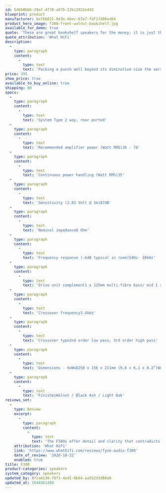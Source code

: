 ```yaml
---
id: 5d660bbb-29af-4f70-a675-22bc2922e442
blueprint: product
manufacturer: befbb021-9e3e-4bec-b7e7-fdf17d06ed64
product_hero_image: f300-front-walnut-bookshelf.jpg
available_for_demo: true
quote: 'These are great bookshelf speakers for the money; it is just that they sound like great entry-level speakers rather than blur the lines between price categories, as their class-leading rivals do.'
quote_attribution: 'What HiFi'
description:
  -
    type: paragraph
    content:
      -
        type: text
        text: 'Packing a punch well beyond its diminutive size the versatile F300 bookshelf speaker can be used for two channel Hi-Fi or home theatre applications. Pre-fitted to the rear panel of the F300 is a bracket allowing the speaker to be easily flush-mounted to a wall. This is a really handy feature where space is at an absolute premium, or for using the speaker as a rear effects speaker in home cinema set up.'
price: 395
show_price: true
available_to_buy_online: true
shipping: 60
specs:
  -
    type: paragraph
    content:
      -
        type: text
        text: 'System Type 2 way, rear ported'
  -
    type: paragraph
    content:
      -
        type: text
        text: 'Recommended amplifier power (Watt RMS)20 - 70'
  -
    type: paragraph
    content:
      -
        type: text
        text: 'Continuous power handling (Watt RMS)35'
  -
    type: paragraph
    content:
      -
        type: text
        text: 'Sensitivity (2.83 Volt @ 1m)87dB'
  -
    type: paragraph
    content:
      -
        type: text
        text: 'Nominal impedance8 Ohm'
  -
    type: paragraph
    content:
      -
        type: text
        text: 'Frequency response (-6dB typical in room)54Hz- 28kHz'
  -
    type: paragraph
    content:
      -
        type: text
        text: 'Drive unit complement1 x 125mm multi-fibre bass/ mid 1 x 25mm polyester dome tweeter'
  -
    type: paragraph
    content:
      -
        type: text
        text: 'Crossover frequency3.4kHz'
  -
    type: paragraph
    content:
      -
        type: text
        text: 'Crossover type2nd order low pass, 3rd order high pass'
  -
    type: paragraph
    content:
      -
        type: text
        text: 'Dimensions - HxWxD250 x 156 x 211mm (9.8 x 6.1 x 8.3”)Weight - Each3.7kg (8.2lb)'
  -
    type: paragraph
    content:
      -
        type: text
        text: 'FinishesWalnut / Black Ash / Light Oak'
reivews_set:
  -
    type: Review
    excerpt:
      -
        type: paragraph
        content:
          -
            type: text
            text: 'The F300s offer detail and clarity that contradicts their entry-level price tag, not to mention a bass weight that belies their size. While some competitors may over-pack the low-end frequencies, leaving their presentation sonically pear-shaped, or otherwise hint at bass notes without conviction, these slender standmounters are able to deal out bottom frequencies with insight, punch and relatively little fanfare.'
    attribution: 'What HiFi'
    link: 'https://www.whathifi.com/reviews/fyne-audio-f300'
    date_of_review: '2020-10-22'
    enabled: true
title: F300
product-categories: speakers
system_category: speakers
updated_by: 87ca4130-78f3-4ed1-8b64-aa552d3d08a8
updated_at: 1644361480
---
```

